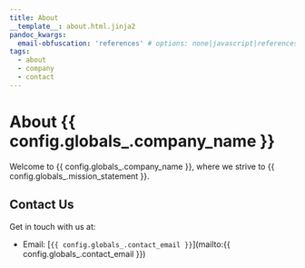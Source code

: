 ```yaml
---
title: About
__template__: about.html.jinja2
pandoc_kwargs:
  email-obfuscation: 'references' # options: none|javascript|references
tags:
  - about
  - company
  - contact
---
```


# About {{ config.globals_.company_name }}

Welcome to {{ config.globals_.company_name }}, where we strive to {{ config.globals_.mission_statement }}.

## Contact Us

Get in touch with us at:

- Email: [`{{ config.globals_.contact_email }}`](mailto:{{ config.globals_.contact_email }})
